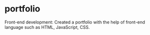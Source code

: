 # portfolio
Front-end development: Created a portfolio with the help of front-end language such as HTML, JavaScript, CSS.
